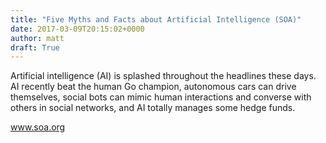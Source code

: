 ```yaml
---
title: "Five Myths and Facts about Artificial Intelligence (SOA)"
date: 2017-03-09T20:15:02+0000
author: matt
draft: True
---
```

Artificial intelligence (AI) is splashed throughout the headlines these days. AI recently beat the human Go champion, autonomous cars can drive themselves, social bots can mimic human interactions and converse with others in social networks, and AI totally manages some hedge funds.

[ www.soa.org ]( https://www.soa.org/sections/pred-analytics-futurism/pred-analytics-futurism-newsletter/ )
